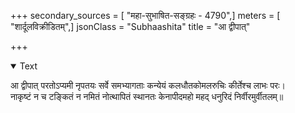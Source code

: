 +++
secondary_sources = [ "महा-सुभाषित-सङ्ग्रहः - 4790",]
meters = [ "शार्दूलविक्रीडितम्",]
jsonClass = "Subhaashita"
title = "आ द्वीपात्"

+++

<details open><summary>Text</summary>

आ द्वीपात् परतोऽप्यमी नृपतयः सर्वे समभ्यागताः कन्येयं कलधौतकोमलरुचिः कीर्तेश्च लाभः परः।  
नाकृष्टं न च टङ्कितं न नमितं नोत्थापितं स्थानतः केनापीदमहो महद् धनुरिदं निर्वीरमुर्वीतलम्॥
</details>
